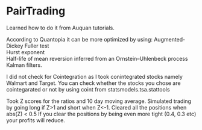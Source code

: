# PairTrading

Learned how to do it from Auquan tutorials. 


According to Quantopia it can be more optimized by using:
Augmented-Dickey Fuller test <br /> Hurst exponent <br /> Half-life of mean reversion inferred from an Ornstein–Uhlenbeck process <br /> Kalman filters.

I did not check for Cointegration as I took conintegrated stocks namely Walmart and Target. You can check whether the stocks you chose are cointegarated or not by using coint from statsmodels.tsa.stattools

Took Z scores for the ratios and 10 day moving average.
Simulated trading by going long if Z>1 and short when Z<-1. Cleared all the positions when abs(Z) < 0.5
If you clear the positions by being even more tight (0.4, 0.3 etc) your profits will reduce.
